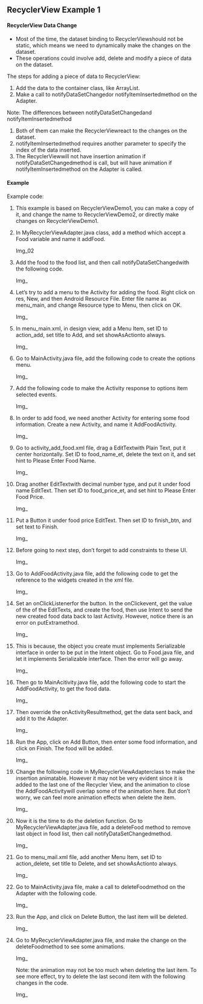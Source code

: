 ## RecyclerView Example 1



#### RecyclerView Data Change

-   Most of the time, the dataset binding to RecyclerViewshould not be static, which means we need to
    dynamically make the changes on the dataset.
-   These operations could involve add, delete and modify a piece of data on the dataset.



The steps for adding a piece of data to RecyclerView:

1.  Add the data to the container class, like ArrayList.
2.  Make a call to notifyDataSetChangedor notifyItemInsertedmethod on the Adapter.

Note:
The differences between notifyDataSetChangedand notifyItemInsertedmethod

1.  Both of them can make the RecyclerViewreact to the changes on the dataset.
2.  notifyItemInsertedmethod requires another parameter to specify the index of the data inserted.
3.  The RecyclerViewwill not have insertion animation if notifyDataSetChangedmethod is call, but will
    have animation if notifyItemInsertedmethod on the Adapter is called.



#### Example

Example code: 



1.  This example is based on RecyclerViewDemo1, you can make a copy of it, and change the name to
    RecyclerViewDemo2, or directly make changes on RecyclerViewDemo1.

2.  In MyRecyclerViewAdapter.java class, add a method which accept a Food variable and name it addFood.

    Img_02

3.  Add the food to the food list, and then call notifyDataSetChangedwith the following code.

    Img_

4.  Let’s try to add a menu to the Activity for adding the food. Right click on res, New, and then Android
    Resource File. Enter file name as menu_main, and change Resource type to Menu, then click on OK.

    Img_

5.  In menu_main.xml, in design view, add a Menu Item, set ID to action_add, set title to Add, and set
    showAsActionto always.

    Img_

6.  Go to MainActivity.java file, add the following code to create the options menu.

    Img_

7.  Add the following code to make the Activity response to options item selected events.

    Img_

8.  In order to add food, we need another Activity for entering some food information. Create a new Activity,
    and name it AddFoodActivity.

    Img_

9.  Go to activity_add_food.xml file, drag a EditTextwith Plain Text, put it center horizontally. Set ID to
    food_name_et, delete the text on it, and set hint to Please Enter Food Name.

    Img_

10.  Drag another EditTextwith decimal number type, and put it under food name EditText. Then set ID to
     food_price_et, and set hint to Please Enter Food Price.

     Img_

11.  Put a Button it under food price EditText. Then set ID to finish_btn, and set text to Finish.

     Img_

12.  Before going to next step, don’t forget to add constraints to these UI.

     Img_

13.  Go to AddFoodActivity.java file, add the following code to get the reference to the widgets created in the
     xml file.

     Img_

14.  Set an onClickListenerfor the button. In the onClickevent, get the value of the of the EditTexts, and
     create the food, then use Intent to send the new created food data back to last Activity. However, notice there
     is an error on putExtramethod.

     Img_

15.  This is because, the object you create must implements Serializable interface in order to be put in the
     Intent object. Go to Food.java file, and let it implements Serializable interface. Then the error will go away.

     Img_

16.  Then go to MainAcitivity.java file, add the following code to start the AddFoodActivity, to get the food
     data.

     Img_

17.  Then override the onActivityResultmethod, get the data sent back, and add it to the Adapter.

     Img_

18.  Run the App, click on Add Button, then enter some food information, and click on Finish. The food will
     be added.

     Img_

19.  Change the following code in MyRecyclerViewAdapterclass to make the insertion animatable. However
     it may not be very evident since it is added to the last one of the Recycler View, and the animation to close
     the AddFoodActivitywill overlap some of the animation here. But don’t worry, we can feel more animation
     effects when delete the item.

     Img_

20.  Now it is the time to do the deletion function. Go to MyRecyclerViewAdapter.java file, add a deleteFood
     method to remove last object in food list, then call notifyDataSetChangedmethod.

     Img_

21.  Go to menu_mail.xml file, add another Menu Item, set ID to action_delete, set title to Delete, and set
     showAsActionto always.

     Img_

22.  Go to MainActivity.java file, make a call to deleteFoodmethod on the Adapter with the following code.

     Img_

23.  Run the App, and click on Delete Button, the last item will be deleted.

     Img_

24.  Go to MyRecyclerViewAdapter.java file, and make the change on the deleteFoodmethod to see some
     animations.

     Img_

     Note: the animation may not be too much when deleting the last item. To see more effect, try to delete the last
     second item with the following changes in the code.

     Img_